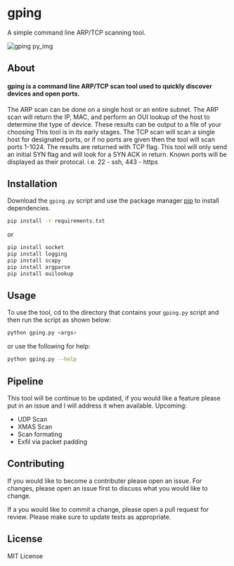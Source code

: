 # gping

A simple command line ARP/TCP scanning tool.

![gping py_img](https://user-images.githubusercontent.com/87310427/132441157-ea211808-7099-415f-b498-94ce562203fb.PNG)

## About

#### gping is a command line ARP/TCP scan tool used to quickly discover devices and open ports. 
The ARP scan can be done on a single host or an entire subnet. The ARP scan will return the IP, MAC, and perform an OUI lookup of the host to determine the type of device. These results can be output to a file of your choosing This tool is in its early stages.
The TCP scan will scan a single host for designated ports, or if no ports are given then the tool will scan ports 1-1024. The results are returned with TCP flag. This tool will only send an initial SYN flag and will look for a SYN ACK in return. Known ports will be displayed as their protocal. i.e. 22 - ssh, 443 - https

## Installation

Download the `gping.py` script and
use the package manager [pip](https://pip.pypa.io/en/stable/) to install dependencies.
```bash
pip install -r requirements.txt
```
or
```bash
pip install socket
pip install logging
pip install scapy
pip install argparse
pip install ouilookup
```

## Usage

To use the tool, cd to the directory that contains your `gping.py` script and then run the script as shown below:
```bash
python gping.py <args>
```
or use the following for help:
```bash
python gping.py --help
```

## Pipeline
This tool will be continue to be updated, if you would like a feature please put in an issue and I will address it when available. 
Upcoming:
- UDP Scan
- XMAS Scan
- Scan formating
- Exfil via packet padding

## Contributing
If you would like to become a contributer please open an issue. For changes, please open an issue first to discuss what you would like to change.

If a you would like to commit a change, please open a pull request for review. Please make sure to update tests as appropriate.

## License
MIT License
